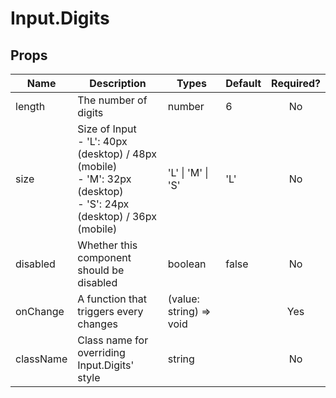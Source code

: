 # Input.Digits

## Props

| Name      | Description                                                                                                              | Types                   | Default | Required? |
|-----------|--------------------------------------------------------------------------------------------------------------------------|-------------------------|---------|:---------:|
| length    | The number of digits                                                                                                     | number                  | 6       |     No    |
| size      | Size of Input<br>- 'L': 40px (desktop) / 48px (mobile)<br>- 'M': 32px (desktop)<br>- 'S': 24px (desktop) / 36px (mobile) | 'L' \| 'M' \| 'S'       | 'L'     |     No    |
| disabled  | Whether this component should be disabled                                                                                | boolean                 | false   |     No    |
| onChange  | A function that triggers every changes                                                                                   | (value: string) => void |         |    Yes    |
| className | Class name for overriding Input.Digits' style                                                                            | string                  |         |     No    |
